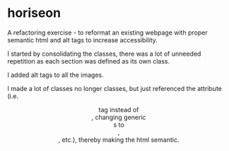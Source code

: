 # horiseon

A refactoring exercise - to reformat an existing webpage with proper semantic html and alt tags to increase accessibility.

I started by consolidating the classes, there was a lot of unneeded repetition as each section was defined as its own class.

I added alt tags to all the images.

I made a lot of classes no longer classes, but just referenced the attribute (i.e. <header> tag instead of <div class="header">, changing generic <div>s to <main>, <aside>, etc.), thereby making the html semantic.
